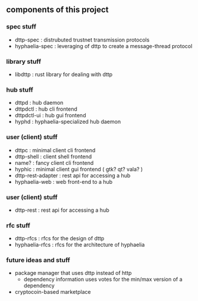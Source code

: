 ## components of this project

### spec stuff
 - dttp-spec : distrubuted trustnet transmission protocols
 - hyphaelia-spec : leveraging of dttp to create a message-thread protocol

### library stuff
 - libdttp : rust library for dealing with dttp

### hub stuff
 - dttpd : hub daemon
 - dttpdctl : hub cli frontend
 - dttpdctl-ui : hub gui frontend
 - hyphd : hyphaelia-specialized hub daemon

### user (client) stuff
 - dttpc : minimal client cli frontend
 - dttp-shell : client shell frontend
 - name? : fancy client cli frontend
 - hyphic : minimal client gui frontend ( gtk? qt? vala? )
 - dttp-rest-adapter : rest api for accessing a hub
 - hyphaelia-web : web front-end to a hub

### user (client) stuff
 - dttp-rest : rest api for accessing a hub

### rfc stuff
 - dttp-rfcs : rfcs for the design of dttp
 - hyphaelia-rfcs : rfcs for the architecture of hyphaelia

### future ideas and stuff
 - package manager that uses dttp instead of http
	 - dependency information uses votes for the min/max version of a dependency
 - cryptocoin-based marketplace

